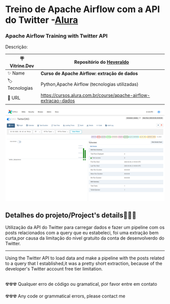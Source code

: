 # Treino de Apache Airflow com a API do Twitter -[Alura](https://www.alura.com.br)
### Apache Airflow Training with Twitter API 

Descrição:

| :placard: Vitrine.Dev |    Repositório do [Heveraldo](https://www.linkedin.com/in/heveraldo-serra-7b3544200/)  |
| -------------  | --- |
| :sparkles: Name        | **Curso de Apache Airflow: extração de dados**
| :label: Tecnologias | Python,Apache Airflow (tecnologias utilizadas)
| :rocket: URL         | https://cursos.alura.com.br/course/apache-airflow-extracao-dados

<!-- Inserir imagem com a #vitrinedev ao final do link -->
<p align="left"> <img src="https://github.com/Heveraldob12/Airflow_twitter/blob/main/Fotos/Screenshot%20from%202023-03-09%2018-46-15.png" alt="heveraldob12"   /> </p>


## Detalhes do projeto/Project's details👨🏾‍💻


Utilização da API do Twitter para carregar dados e fazer um pipeline com os posts relacionados com a query que eu estabeleci, foi uma extração bem curta,por causa
da limitação do nivel gratuito da conta de desenvolverdo do Twitter.

---

Using the Twitter API to load data and make a pipeline with the posts related to a query that I established,it was a pretty short extraction, because of the
developer's Twitter account free tier limitation.


## 
☢️☢️☢️ Qualquer erro de código ou gramatical, por favor entre em contato


☢️☢️☢️ Any code or grammatical errors, please contact me
